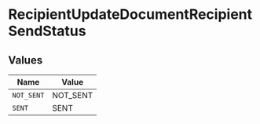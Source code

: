 # RecipientUpdateDocumentRecipientSendStatus


## Values

| Name       | Value      |
| ---------- | ---------- |
| `NOT_SENT` | NOT_SENT   |
| `SENT`     | SENT       |